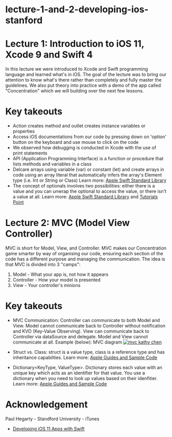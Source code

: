 # lecture-1-and-2-developing-ios-stanford

# Lecture 1: Introduction to iOS 11, Xcode 9 and Swift 4
In this lecture we were introduced to Xcode and Swift programming language and learned what's in iOS. The goal of the lecture was to bring our attention to know what's there rather than completely and fully master the guidelines. We also put theory into practice with a demo of the app called "Concentration" which we will building over the next few lessons. 

# Key takeouts
+ Action creates method and outlet creates instance variables or properties
+ Access iOS documentations from our code by pressing down on 'option' button on the keyboard and use mouse to click on the code
+ We observed how debugging is conducted in Xcode with the use of print statements
+ API (Application Programming Interface) is a function or procedure that lists methods and variables in a class
+ Delcare arrays using variable (var) or constant (let) and create arrays in code using an array literal that automatically infers the array's Element type (i.e. Int or String or Class) Learn more: [Apple Swift Standard Library](https://developer.apple.com/documentation/swift/array)
+ The concept of optionals involves two possibilities: either there is a value and you can unwrap the optional to access the value, or there isn't a value at all. Learn more: [Apple Swift Standard Library](https://developer.apple.com/documentation/swift/optional) and [Tutorials Point](https://www.tutorialspoint.com/swift/swift_optionals.htm)


# Lecture 2: MVC (Model View Controller)
MVC is short for Model, View, and Controller. MVC makes our Concentration game smarter by way of organising our code, ensuring each section of the code has a different purpose and managing the communication. The idea is that MVC is divided into 3 "camps": 
1. Model - What your app is, not how it appears
2. Controller - How your model is presented 
3. View - Your controller's minions

# Key takeouts
+ MVC Communication: Controller can communicate to both Model and View. Model cannot communicate back to Controller without notification and KVO (Key-Value Observing). View can communicate back to Controller via dataSource and delegate. Model and View cannot communicate at all.
Example (below): MVC diagram
<a href="https://ibb.co/m3Qzbx"><img src="https://preview.ibb.co/n59gpH/mvc_kathy_chen.jpg" alt="mvc kathy chen" border="0" /></a>

+ Struct vs. Class: struct is a value type, class is a reference type and has inheritance capabilties. Learn more: [Apple Guides and Sample Code](https://developer.apple.com/library/content/documentation/Swift/Conceptual/Swift_Programming_Language/ClassesAndStructures.html)
+ Dictionary<KeyType, ValueType>. Dictionary stores each value with an unique key which acts as an identifier for that value. You use a dictionary when you need to look up values based on their idenfitier. Learn more: [Apple Guides and Sample Code](https://developer.apple.com/library/content/documentation/Swift/Conceptual/Swift_Programming_Language/CollectionTypes.html#//apple_ref/doc/uid/TP40014097-CH8-ID113)

# Acknowledgement
Paul Hegarty - Standford University - iTunes
+ [Developing iOS 11 Apps with Swift](https://itunes.apple.com/us/course/developing-ios-11-apps-with-swift/id1309275316)
